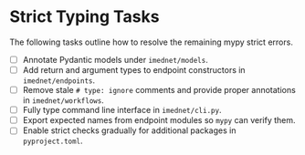 # Strict Typing Tasks

The following tasks outline how to resolve the remaining mypy strict errors.

- [ ] Annotate Pydantic models under `imednet/models`.
- [ ] Add return and argument types to endpoint constructors in `imednet/endpoints`.
- [ ] Remove stale `# type: ignore` comments and provide proper annotations in
  `imednet/workflows`.
- [ ] Fully type command line interface in `imednet/cli.py`.
- [ ] Export expected names from endpoint modules so `mypy` can verify them.
- [ ] Enable strict checks gradually for additional packages in `pyproject.toml`.
